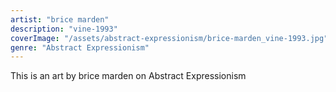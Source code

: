 ```yaml
---
artist: "brice marden"
description: "vine-1993"
coverImage: "/assets/abstract-expressionism/brice-marden_vine-1993.jpg"
genre: "Abstract Expressionism"
---
```

This is an art by brice marden on Abstract Expressionism


